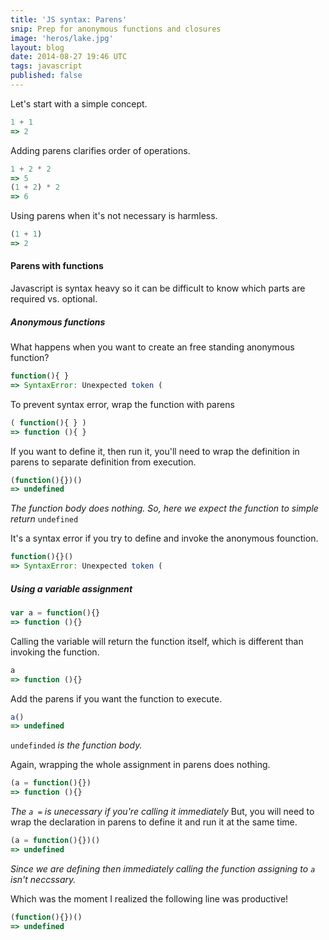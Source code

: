 ```yaml
---
title: 'JS syntax: Parens'
snip: Prep for anonymous functions and closures
image: 'heros/lake.jpg'
layout: blog
date: 2014-08-27 19:46 UTC
tags: javascript
published: false
---
```


Let's start with a simple concept. 

~~~javascript
1 + 1
=> 2
~~~

Adding parens clarifies order of operations. 

~~~javascript
1 + 2 * 2
=> 5
(1 + 2) * 2
=> 6
~~~

Using parens when it's not necessary is harmless. 

~~~javascript
(1 + 1)
=> 2
~~~

#### Parens with functions
Javascript is syntax heavy so it can be difficult to know which parts are required vs. optional.

##### Anonymous functions

What happens when you want to create an free standing anonymous function?

~~~javascript
function(){ } 
=> SyntaxError: Unexpected token (
~~~

To prevent syntax error, wrap the function with parens

~~~javascript
( function(){ } )
=> function (){ }
~~~

If you want to define it, then run it, you'll need to wrap the definition in parens to separate definition from execution.

~~~javascript
(function(){})()
=> undefined
~~~
_The function body does nothing. So, here we expect the function to simple return_ `undefined`

It's a syntax error if you try to define and invoke the anonymous founction. 

~~~javascript
function(){}()
=> SyntaxError: Unexpected token (
~~~


##### Using a variable assignment

~~~javascript
var a = function(){}
=> function (){}
~~~

Calling the variable will return the function itself, which is different than invoking the function.

~~~javascript
a
=> function (){}
~~~

Add the parens if you want the function to execute. 

~~~javascript
a()
=> undefined
~~~
`undefinded` _is the function body._

Again, wrapping the whole assignment in parens does nothing.

~~~javascript
(a = function(){})
=> function (){}
~~~

_The `a =` is unecessary if you're calling it immediately_
But, you will need to wrap the declaration in parens to define it and run it at the same time.

~~~javascript
(a = function(){})()
=> undefined
~~~
_Since we are defining then immediately calling the function assigning to `a` isn't neccssary._

Which was the moment I realized the following line was productive!

~~~javascript
(function(){})()
=> undefined
~~~
